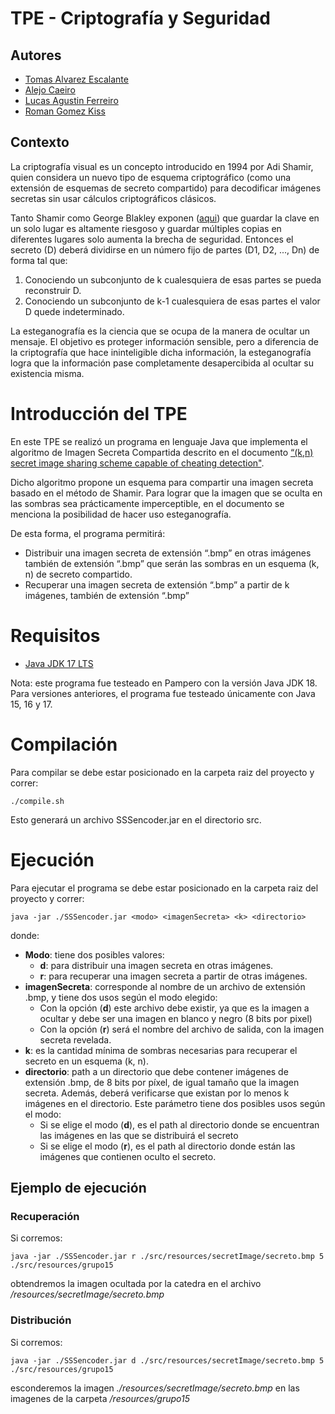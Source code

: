 # TPE - Criptografía y Seguridad

## Autores
- [Tomas Alvarez Escalante](https://github.com/tomalvarezz)
- [Alejo Caeiro](https://github.com/AleCaeiro)
- [Lucas Agustin Ferreiro](https://github.com/lukyferreiro)
- [Roman Gomez Kiss](https://github.com/rgomezkiss)


## Contexto

La criptografía visual es un concepto introducido en 1994 por Adi Shamir, quien 
considera un nuevo tipo de esquema criptográfico (como una extensión de esquemas
de secreto compartido) para decodificar imágenes secretas sin usar cálculos criptográficos clásicos.

Tanto Shamir como George Blakley exponen ([aqui](docs/Secreto_Compartido.pdf)) que guardar
la clave en un solo lugar es altamente riesgoso y guardar múltiples copias en diferentes
lugares solo aumenta la brecha de seguridad. Entonces el secreto (D) deberá dividirse en
un número fijo de partes (D1, D2, ..., Dn) de forma tal que: 
1. Conociendo un subconjunto de k cualesquiera de esas partes se pueda reconstruir D. 
2. Conociendo un subconjunto de k-1 cualesquiera de esas partes el valor D quede indeterminado. 

La esteganografía es la ciencia que se ocupa de la manera de ocultar un mensaje.
El objetivo es proteger información sensible, pero a diferencia de la criptografía que hace
ininteligible dicha información, la esteganografía logra que la información pase completamente
desapercibida al ocultar su existencia misma. 

# Introducción del TPE

En este TPE se realizó un programa en lenguaje Java que implementa el algoritmo de Imagen
Secreta Compartida descrito en el documento [“(k,n) secret image sharing scheme capable of
cheating detection"](docs/Paper_Algoritmo.pdf).

Dicho algoritmo propone un esquema para compartir una imagen secreta basado en el método de Shamir.
Para lograr que la imagen que se oculta en las sombras sea prácticamente imperceptible, en el
documento se menciona la posibilidad de hacer uso esteganografía. 

De esta forma, el programa permitirá: 
- Distribuir una imagen secreta de extensión “.bmp” en otras imágenes también de extensión “.bmp” que serán las sombras en un esquema (k, n) de secreto compartido. 
- Recuperar una imagen secreta de extensión “.bmp” a partir de k imágenes, también de extensión “.bmp” 

# Requisitos

- [Java JDK 17 LTS](https://www.oracle.com/java/technologies/downloads/#java17)

Nota: este programa fue testeado en Pampero con la versión Java JDK 18.
Para versiones anteriores, el programa fue testeado únicamente con Java 15, 16 y 17.

# Compilación

Para compilar se debe estar posicionado en la carpeta raiz del proyecto y correr:

```shell
./compile.sh
```

Esto generará un archivo SSSencoder.jar
en el directorio src.

# Ejecución

Para ejecutar el programa se debe estar posicionado en la carpeta raiz del proyecto y correr:

```shell
java -jar ./SSSencoder.jar <modo> <imagenSecreta> <k> <directorio>
```

donde:
- **Modo**: tiene dos posibles valores:
  - **d**: para distribuir una imagen secreta en otras imágenes.
  - **r**: para recuperar una imagen secreta a partir de otras imágenes.
- **imagenSecreta**: corresponde al nombre de un archivo de extensión .bmp, y tiene dos usos según el modo elegido:
  - Con la opción (**d**) este archivo debe existir, ya que es la imagen a ocultar y debe ser una imagen en blanco y negro (8 bits por pixel)
  - Con la opción (**r**) será el nombre del archivo de salida, con la imagen secreta revelada.
- **k**: es la cantidad mínima de sombras necesarias para recuperar el secreto en un esquema (k, n).
- **directorio**: path a un directorio que debe contener imágenes de extensión .bmp, de 8 bits por píxel, de igual tamaño que la imagen secreta. 
Además, deberá verificarse que existan por lo menos k imágenes en el directorio. Este parámetro tiene dos posibles usos según el modo:
  - Si se elige el modo (**d**), es el path al directorio donde se encuentran las imágenes en las que se distribuirá el secreto
  - Si se elige el modo (**r**), es el path al directorio donde están las imágenes que contienen oculto el secreto.

## Ejemplo de ejecución

### Recuperación

Si corremos:

```shell
java -jar ./SSSencoder.jar r ./src/resources/secretImage/secreto.bmp 5 ./src/resources/grupo15
```

obtendremos la imagen ocultada por la catedra en el archivo */resources/secretImage/secreto.bmp*

### Distribución

Si corremos:

```shell
java -jar ./SSSencoder.jar d ./src/resources/secretImage/secreto.bmp 5 ./src/resources/grupo15 
```

esconderemos la imagen *./resources/secretImage/secreto.bmp* en las imagenes de la carpeta */resources/grupo15* 


